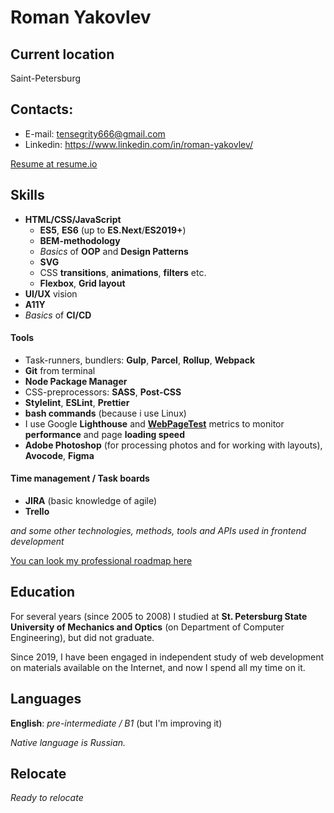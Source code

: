 # Roman Yakovlev

## Current location
Saint-Petersburg

## Contacts:
* E-mail: tensegrity666@gmail.com
* Linkedin: https://www.linkedin.com/in/roman-yakovlev/

[Resume at resume.io](https://resume.io/r/F2iD3PJS3)

## Skills
* __HTML/CSS/JavaScript__
  * __ES5__, __ES6__ (up to __ES.Next__/__ES2019+__)
  * __BEM-methodology__
  * _Basics_ of __OOP__ and __Design Patterns__
  * __SVG__
  * CSS __transitions__, __animations__, __filters__ etc.
  * __Flexbox__, __Grid layout__
* __UI/UX__ vision
* __A11Y__
* _Basics_ of __CI/CD__


#### Tools
* Task-runners, bundlers: __Gulp__, __Parcel__, __Rollup__, __Webpack__
* __Git__ from terminal
* __Node Package Manager__
* CSS-preprocessors: __SASS__, __Post-CSS__
* __Stylelint__, __ESLint__, __Prettier__
* __bash commands__ (because i use Linux)
* I use Google __Lighthouse__ and __[WebPageTest](https://www.webpagetest.org/)__ metrics to monitor __performance__ and page __loading speed__
* __Adobe Photoshop__ (for processing photos and for working with layouts), __Avocode__, __Figma__

#### Time management / Task boards
* __JIRA__ (basic knowledge of agile)
* __Trello__

_and some other technologies, methods, tools and APIs used in frontend development_

[You can look my professional roadmap here](https://coggle.it/diagram/XlF8mYXWyjqVKh0D/t/web-dev-roadmap/830b7b3b7a40c41873cb64df860a05e3cf0806a8947c4134c4686a86149f0071)

## Education
For several years (since 2005 to 2008) I studied at __St. Petersburg State University of Mechanics and Optics__ (on Department of Computer Engineering), but did not graduate.

Since 2019, I have been engaged in independent study of web development on materials available on the Internet, 
and now I spend all my time on it.

## Languages
__English__: _pre-intermediate / B1_ (but I'm improving it)

_Native language is Russian._

## Relocate
_Ready to relocate_
